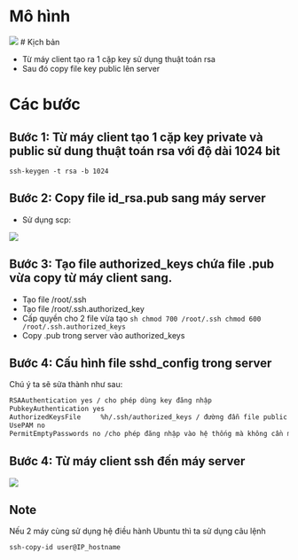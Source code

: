 # Mô hình 

<img src="http://i.imgur.com/Td5OyHw.png">
# Kịch bản 

- Từ máy client tạo ra 1 cặp key sử dụng thuật toán rsa 
- Sau đó copy file key public lên server

# Các bước 

## Bước 1: Từ máy client tạo 1 cặp key private và public sử dung thuật toán rsa với độ dài 1024 bit

```ssh-keygen -t rsa -b 1024```

## Bước 2: Copy file id_rsa.pub sang máy server 
- Sử dụng scp: 

<img src="http://i.imgur.com/ONnVnww.png">

## Bước 3: Tạo file authorized_keys chứa file .pub vừa copy từ máy client sang. 
- Tạo file /root/.ssh
- Tạo file /root/.ssh.authorized_key
- Cấp quyền cho 2 file vừa tạo
``sh
chmod 700 /root/.ssh
chmod 600 /root/.ssh.authorized_keys
``
- Copy .pub trong server vào authorized_keys

## Bước 4: Cấu hình file sshd_config trong server
 
Chú ý ta sẽ sửa thành như sau: 

```sh
RSAAuthentication yes / cho phép dùng key đăng nhập
PubkeyAuthentication yes
AuthorizedKeysFile     %h/.ssh/authorized_keys / đường đẫn file public
UsePAM no
PermitEmptyPasswords no /cho phép đăng nhập vào hệ thống mà không cần mật khẩu
```
## Bước 4: Từ máy client ssh đến máy server

<img src="http://i.imgur.com/1Ll14V7.png">

## Note 

Nếu 2 máy cùng sử dụng hệ điều hành Ubuntu thì ta sử dụng câu lệnh 

```ssh-copy-id user@IP_hostname```




